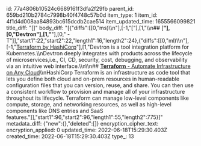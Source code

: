 id: 77a4806b10524c6689161f3dfa2f29fb
parent_id: 659bd210b2784c7998b40f4748c57b0d
item_type: 1
item_id: 4f1d4d008aa84893bc615dcdb2cae514
item_updated_time: 1655566099821
title_diff: "[]"
body_diff: "[{\"diffs\":[[0,\"ms)\\\n\"],[-1,\"[\"],[1,\"\\\n## [**\"],[0,\"Devtron\"],[1,\"**\"],[0,\" - T\"]],\"start1\":22,\"start2\":22,\"length1\":16,\"length2\":24},{\"diffs\":[[0,\"ml)\\\n\"],[-1,\"[Terraform by HashiCorp](https://www.terraform.io/)\"],[1,\"Devtron is a tool integration platform for Kubernetes.\\\nDevtron deeply integrates with products across the lifecycle of microservices,i.e., CI, CD, security, cost, debugging, and observability via an intuitive web interface.\\\n\\\n## [**Terraform** - Automate Infrastructure on Any Cloud](https://www.terraform.io/)\\\nHashiCorp Terraform is an infrastructure as code tool that lets you define both cloud and on-prem resources in human-readable configuration files that you can version, reuse, and share. You can then use a consistent workflow to provision and manage all of your infrastructure throughout its lifecycle. Terraform can manage low-level components like compute, storage, and networking resources, as well as high-level components like DNS entries and SaaS features.\"]],\"start1\":96,\"start2\":96,\"length1\":55,\"length2\":775}]"
metadata_diff: {"new":{},"deleted":[]}
encryption_cipher_text: 
encryption_applied: 0
updated_time: 2022-06-18T15:29:30.403Z
created_time: 2022-06-18T15:29:30.403Z
type_: 13